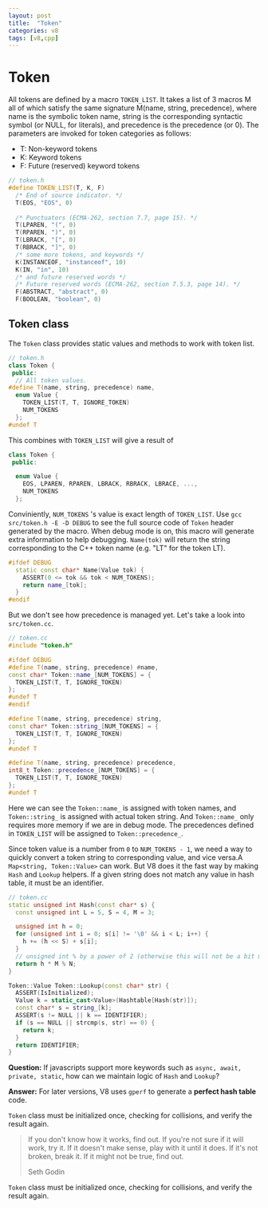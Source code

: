 ```yaml
---
layout: post
title:  "Token"
categories: v8
tags: [v8,cpp]
---
```


# Token
All tokens are defined by a macro `TOKEN_LIST`. It takes a list of 3 macros M all of which satisfy the same signature M(name, string, precedence), where name is the symbolic token name, string is the corresponding syntactic symbol (or NULL, for literals), and precedence is the precedence (or 0).
The parameters are invoked for token categories as follows:
- T: Non-keyword tokens
- K: Keyword tokens
- F: Future (reserved) keyword tokens

```cpp
// token.h
#define TOKEN_LIST(T, K, F)                                             \
  /* End of source indicator. */                                        \
  T(EOS, "EOS", 0)                                                      \
                                                                        \
  /* Punctuators (ECMA-262, section 7.7, page 15). */                   \
  T(LPAREN, "(", 0)                                                     \
  T(RPAREN, ")", 0)                                                     \
  T(LBRACK, "[", 0)                                                     \
  T(RBRACK, "]", 0)                                                     \
  /* some more tokens, and keywords */                                  \
  K(INSTANCEOF, "instanceof", 10)                                       \
  K(IN, "in", 10)                                                       \
  /* and future reserved words */                                       \
  /* Future reserved words (ECMA-262, section 7.5.3, page 14). */       \
  F(ABSTRACT, "abstract", 0)                                            \
  F(BOOLEAN, "boolean", 0)
```
## Token class
The `Token` class provides static values and methods to work with token list.
```cpp
// token.h
class Token {
 public:
  // All token values.
#define T(name, string, precedence) name,
  enum Value {
    TOKEN_LIST(T, T, IGNORE_TOKEN)
    NUM_TOKENS
  };
#undef T
```
This combines with `TOKEN_LIST` will give a result of
```cpp
class Token {
 public:

  enum Value {
    EOS, LPAREN, RPAREN, LBRACK, RBRACK, LBRACE, ...,
    NUM_TOKENS
  };
```
Conviniently, `NUM_TOKENS` 's value is exact length of `TOKEN_LIST`.
Use `gcc src/token.h -E -D DEBUG` to see the full source code of `Token` header generated by the macro. When debug mode is on, this macro will generate extra information to help debugging. `Name(tok)` will return the string corresponding to the C++ token name (e.g. "LT" for the token LT).
```cpp
#ifdef DEBUG
  static const char* Name(Value tok) {
    ASSERT(0 <= tok && tok < NUM_TOKENS);
    return name_[tok];
  }
#endif
```
But we don't see how precedence is managed yet. Let's take a look into `src/token.cc`.
```cpp
// token.cc
#include "token.h"

#ifdef DEBUG
#define T(name, string, precedence) #name,
const char* Token::name_[NUM_TOKENS] = {
  TOKEN_LIST(T, T, IGNORE_TOKEN)
};
#undef T
#endif

#define T(name, string, precedence) string,
const char* Token::string_[NUM_TOKENS] = {
  TOKEN_LIST(T, T, IGNORE_TOKEN)
};
#undef T

#define T(name, string, precedence) precedence,
int8_t Token::precedence_[NUM_TOKENS] = {
  TOKEN_LIST(T, T, IGNORE_TOKEN)
};
#undef T
```
Here we can see the `Token::name_` is assigned with token names, and `Token::string_` is assigned with actual token string. And `Token::name_` only requires more memory if we are in debug mode.
The precedences defined in `TOKEN_LIST` will be assigned to `Token::precedence_`.

Since token value is a number from `0` to `NUM_TOKENS - 1`, we need a way to quickly convert a token string to corresponding value, and vice versa.A `Map<string, Token::Value>` can work. But V8 does it the fast way by making `Hash` and `Lookup` helpers. If a given string does not match any value in hash table, it must be an identifier.
```cpp
// token.cc
static unsigned int Hash(const char* s) {
  const unsigned int L = 5, S = 4, M = 3;

  unsigned int h = 0;
  for (unsigned int i = 0; s[i] != '\0' && i < L; i++) {
    h += (h << S) + s[i];
  }
  // unsigned int % by a power of 2 (otherwise this will not be a bit mask)
  return h * M % N;
}

Token::Value Token::Lookup(const char* str) {
  ASSERT(IsInitialized);
  Value k = static_cast<Value>(Hashtable[Hash(str)]);
  const char* s = string_[k];
  ASSERT(s != NULL || k == IDENTIFIER);
  if (s == NULL || strcmp(s, str) == 0) {
    return k;
  }
  return IDENTIFIER;
}
```

**Question:** If javascripts support more keywords such as `async, await, private, static`, how can we maintain logic of `Hash` and `Lookup`?

**Answer:** For later versions, V8 uses `gperf` to generate a **perfect hash table** code.

`Token` class must be initialized once, checking for collisions, and verify the result again.

> If you don't know how it works, find out. If you're not sure if it will work, try it. If it doesn't make sense, play with it until it does. If it's not broken, break it. If it might not be true, find out.
>
> Seth Godin

`Token` class must be initialized once, checking for collisions, and verify the result again.
